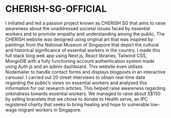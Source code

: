 # CHERISH-SG-OFFICIAL
 
I initiated and led a passion project known as CHERISH SG that aims to raise awareness about the unaddressed societal issues faced by essential workers and to promote empathy and understanding among the public. The CHERISH website was designed using original art that was inspired by paintings from the National Museum of Singapore that depict the cultural and historical significance of essential workers in the country. I made this full stack blog web app using Next.js, React libraries, Tailwind CSS, MongoDB with a fully functioning account authentication system made using Auth.js and an admin dashboard. This website even utilises Nodemailer to handle contact forms and displays blogposts in an interactive carousel. I carried out 20 street interviews to obtain real-time data regarding the public’s views on essential workers and analysed this information for our research articles. This helped raise awareness regarding unkindness towards essential workers. We managed to raise about S$150 by selling bracelets that we chose to donate to Health serve, an IPC registered charity that seeks to bring healing and hope to vulnerable low-wage migrant workers in Singapore.
